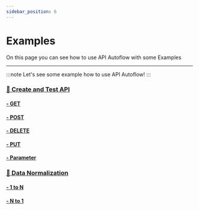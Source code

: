 ```yaml
---
sidebar_position: 6
---
```


# Examples
On this page you can see how to use API Autoflow with some Examples
<hr/>

:::note
Let's see some example how to use API Autoflow!
:::

### <a href="../../../docs/Documentation/Examples/API"> 📡 Create and Test API </a>

#### <a href="../../../docs/Documentation/Examples/API/Method/GET"> - <span class="method get method-title">GET</span> </a>
#### <a href="../../../docs/Documentation/Examples/API/Method/POST"> - <span class="method post method-title">POST</span></a>
#### <a href="../../../docs/Documentation/Examples/API/Method/DELETE"> - <span class="method delete method-title">DELETE</span></a>
#### <a href="../../../docs/Documentation/Examples/API/Method/PUT"> - <span class="method put method-title">PUT</span></a>
#### <a href="../../../docs/Documentation/Examples/API/Parameter"> - Parameter</a>


### <a href="../../../docs/Documentation/Examples/Data-Normalization"> 💽 Data Normalization  </a>
#### <a href="../../../docs/Documentation/Examples/Data-Normalization/n-to-1"> - 1 to N  </a>
#### <a href="../../../docs/Documentation/Examples/Data-Normalization/to-n"> - N to 1  </a>